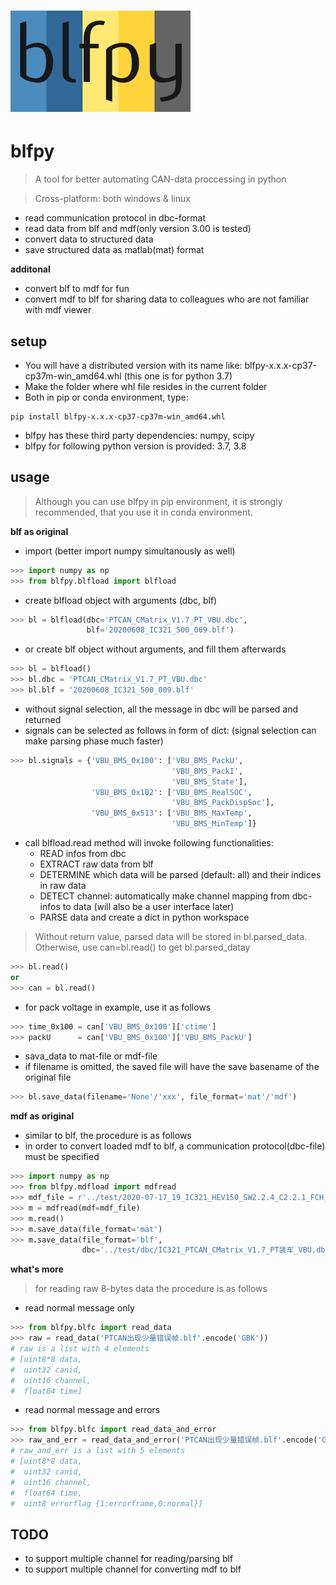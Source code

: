 # <img alt="blfpy logo" src="resource/blfpy_logo.png">
# blfpy
> A tool for better automating CAN-data proccessing in python

> Cross-platform: both windows & linux

- read communication protocol in dbc-format
- read data from blf and mdf(only version 3.00 is tested)
- convert data to structured data
- save structured data as matlab(mat) format

**additonal**
- convert blf to mdf for fun
- convert mdf to blf for sharing data to colleagues who are not familiar with mdf viewer

## setup
- You will have a distributed version with its name like: 
blfpy-x.x.x-cp37-cp37m-win_amd64.whl (this one is for python 3.7)
- Make the folder where whl file resides in the current folder
- Both in pip or conda environment, type:

```shell
pip install blfpy-x.x.x-cp37-cp37m-win_amd64.whl
```

- blfpy has these third party dependencies: numpy, scipy
- blfpy for following python version is provided: 3.7, 3.8


## usage
> Although you can use blfpy in pip environment, it is strongly recommended,
that you use it in conda environment.

**blf as original**

- import (better import numpy simultanously as well)
```python
>>> import numpy as np
>>> from blfpy.blfload import blfload
```

- create blfload object with arguments (dbc, blf)
```python
>>> bl = blfload(dbc='PTCAN_CMatrix_V1.7_PT_VBU.dbc',
                 blf='20200608_IC321_500_009.blf')
```
- or create blf object without arguments, and fill them afterwards
```python
>>> bl = blfload()
>>> bl.dbc = 'PTCAN_CMatrix_V1.7_PT_VBU.dbc'
>>> bl.blf = '20200608_IC321_500_009.blf'
```
- without signal selection, all the message in dbc will be parsed and returned
- signals can be selected as follows in form of dict: 
(signal selection can make parsing phase much faster)

```python
>>> bl.signals = {'VBU_BMS_0x100': ['VBU_BMS_PackU',
                                    'VBU_BMS_PackI',
                                    'VBU_BMS_State'],
                  'VBU_BMS_0x102': ['VBU_BMS_RealSOC',
                                    'VBU_BMS_PackDispSoc'],
                  'VBU_BMS_0x513': ['VBU_BMS_MaxTemp',
                                    'VBU_BMS_MinTemp']}
```

- call blfload.read method will invoke following functionalities:
    - READ infos from dbc
    - EXTRACT raw data from blf
    - DETERMINE which data will be parsed (default: all) and their indices in raw data
    - DETECT channel: automatically make channel mapping from dbc-infos to data (will also be a user interface later)
    - PARSE data and create a dict in python workspace
> Without return value, parsed data will be stored in bl.parsed_data.
> Otherwise, use can=bl.read() to get bl.parsed_datay

```python
>>> bl.read()
or
>>> can = bl.read()
```

- for pack voltage in example, use it as follows

```python
>>> time_0x100 = can['VBU_BMS_0x100']['ctime']
>>> packU      = can['VBU_BMS_0x100']['VBU_BMS_PackU']
```

- sava_data to mat-file or mdf-file
- if filename is omitted, the saved file will have the save basename of the original file
```python
>>> bl.save_data(filename='None'/'xxx', file_format='mat'/'mdf')
```

**mdf as original**

- similar to blf, the procedure is as follows
- in order to convert loaded mdf to blf, a communication protocol(dbc-file) must be specified
```python
>>> import numpy as np
>>> from blfpy.mdfload import mdfread
>>> mdf_file = r'../test/2020-07-17_19_IC321_HEV150_SW2.2.4_C2.2.1_FCH_NoreqI_01.dat'
>>> m = mdfread(mdf=mdf_file)
>>> m.read()
>>> m.save_data(file_format='mat')
>>> m.save_data(file_format='blf',
                dbc='../test/dbc/IC321_PTCAN_CMatrix_V1.7_PT装车_VBU.dbc')
```

**what's more**

> for reading raw 8-bytes data the procedure is as follows
- read normal message only
```python
>>> from blfpy.blfc import read_data
>>> raw = read_data('PTCAN出现少量错误帧.blf'.encode('GBK'))
# raw is a list with 4 elements
# [uint8*8 data,
#  uint32 canid,
#  uint16 channel,
#  float64 time]
```
- read normal message and errors
```python
>>> from blfpy.blfc import read_data_and_error
>>> raw_and_err = read_data_and_error('PTCAN出现少量错误帧.blf'.encode('GBK'))
# raw_and_err is a list with 5 elements
# [uint8*8 data,
#  uint32 canid,
#  uint16 channel,
#  float64 time,
#  uint8 errorflag {1:errorframe,0:normal}]
```

## TODO
- to support multiple channel for reading/parsing blf
- to support multiple channel for converting mdf to blf